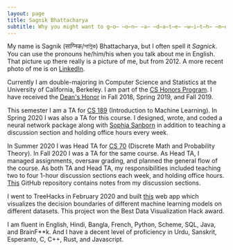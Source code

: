 ```yaml
---
layout: page
title: Sagnik Bhattacharya
subtitle: Why you might want to g̶o̶ ̶o̶n̶ ̶a̶ ̶d̶a̶t̶e̶ ̶w̶i̶t̶h̶ ̶m̶e̶ give me a job
---
```

My name is Sagnik (साग्निक/সাগ্নিক) Bhattacharya, but I often spell it _Sagnick_.
You can use the pronouns he/him/his when you talk about me in English.
That picture up there really is a picture of me, but from 2012. A more recent
photo of me is on [LinkedIn](https://www.linkedin.com/in/sagnik-bhattacharya-83121b114/).

Currently I am double-majoring in Computer Science and Statistics at the
University of California, Berkeley. I am part of the
[CS Honors Program](https://eecs.berkeley.edu/resources/undergrads/honors).
I have received the [Dean's Honor](https://lsadvising.berkeley.edu/policies/deans-listhonors)
in Fall 2018, Spring 2019, and Fall 2019.

<!-- In Spring 2020, I was a TA for 
[CS 189](https://people.eecs.berkeley.edu/~jrs/189/) (Introduction to Machine
Learning) and a Senior [Computer Science Mentor](https://csmentors.berkeley.edu/#/)
for [CS 70](http://www.eecs70.org/) (Discrete Math and Probability Theory). -->

This semester I am a TA for 
[CS 189](https://people.eecs.berkeley.edu/~jrs/189/) (Introduction to Machine
Learning). In Spring 2020 I was also a TA for this course.
I designed, wrote, and coded a neural network package along with
[Sophia Sanborn](https://www.linkedin.com/in/sophia-sanborn-214bbb161/)
in addition to teaching a discussion section and holding office hours every
week.

In Summer 2020 I was Head TA for [CS 70](https://www.eecs70.org/)
(Discrete Math and Probability Theory). In Fall 2020 I was a TA for the same
course. As Head TA,
I managed assignments, oversaw grading, and planned the general flow of the course.
As both TA and Head TA, my responsibilities included
teaching two to four 1-hour discussion sections each week, and holding office hours.
[This](https://github.com/sagnibak/cs70-disc) GitHub repository
contains notes from my discussion sections.

I went to TreeHacks in February 2020 and built [this](https://ml-visualizer.herokuapp.com/)
web app which visualizes the decision boundaries of different machine learning models on
different datasets. This project won the Best Data Visualization Hack award.

I am fluent in English, Hindi, Bangla, French, Python, Scheme, SQL, Java, and BrainF**k.
And I have a decent level of proficiency in Urdu, Sanskrit, Esperanto, C, C++, Rust, and Javascript.
